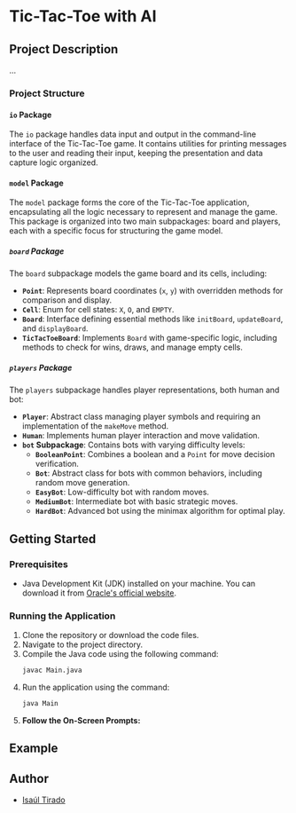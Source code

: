 # Tic-Tac-Toe with AI

## Project Description
...

### Project Structure

#### `io` Package

The `io` package handles data input and output in the command-line interface of the Tic-Tac-Toe game. It contains utilities for printing messages to the user and reading their input, keeping the presentation and data capture logic organized.

#### `model` Package

The `model` package forms the core of the Tic-Tac-Toe application, encapsulating all the logic necessary to represent and manage the game. This package is organized into two main subpackages: board and players, each with a specific focus for structuring the game model.

##### `board` Package
The `board` subpackage models the game board and its cells, including:

- **`Point`**: Represents board coordinates (`x`, `y`) with overridden methods for comparison and display.
- **`Cell`**: Enum for cell states: `X`, `O`, and `EMPTY`.
- **`Board`**: Interface defining essential methods like `initBoard`, `updateBoard`, and `displayBoard`.
- **`TicTacToeBoard`**: Implements `Board` with game-specific logic, including methods to check for wins, draws, and manage empty cells.

##### `players` Package

The `players` subpackage handles player representations, both human and bot:

- **`Player`**: Abstract class managing player symbols and requiring an implementation of the `makeMove` method.
- **`Human`**: Implements human player interaction and move validation.
- **`bot` Subpackage**: Contains bots with varying difficulty levels:
  - **`BooleanPoint`**: Combines a boolean and a `Point` for move decision verification.
  - **`Bot`**: Abstract class for bots with common behaviors, including random move generation.
  - **`EasyBot`**: Low-difficulty bot with random moves.
  - **`MediumBot`**: Intermediate bot with basic strategic moves.
  - **`HardBot`**: Advanced bot using the minimax algorithm for optimal play.
  
## Getting Started 

### Prerequisites

- Java Development Kit (JDK) installed on your machine. You can download it from [Oracle's official website](https://www.oracle.com/java/technologies/javase-downloads.html).

### Running the Application

1. Clone the repository or download the code files.
2. Navigate to the project directory.
3. Compile the Java code using the following command:
   ```sh
   javac Main.java
   ```
4. Run the application using the command:
   ```sh
   java Main
   ```
5. **Follow the On-Screen Prompts:**

## Example


## Author

- [Isaúl Tirado](https://github.com/isaultirado77)
